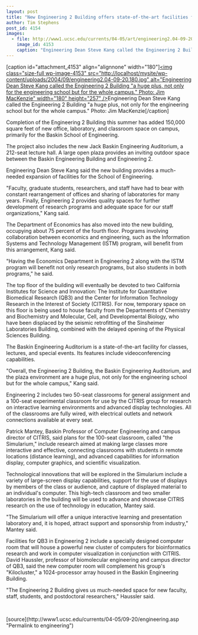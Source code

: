 ```yaml
---
layout: post
title: "New Engineering 2 Building offers state-of-the-art facilities for research and teaching"
author: Tim Stephens
post_id: 4154
images:
  - file: http://www1.ucsc.edu/currents/04-05/art/engineering2.04-09-20.180.jpg
    image_id: 4153
    caption: "Engineering Dean Steve Kang called the Engineering 2 Building 'a huge plus, not only for the engineering school but for the whole campus.' Photo: Jim MacKenzie"
---
```


[caption id="attachment_4153" align="alignnone" width="180"]<a href="http://localhost/mysite/wp-content/uploads/2004/09/engineering2.04-09-20.180.jpg"><img class="size-full wp-image-4153" src="http://localhost/mysite/wp-content/uploads/2004/09/engineering2.04-09-20.180.jpg" alt="Engineering Dean Steve Kang called the Engineering 2 Building "a huge plus, not only for the engineering school but for the whole campus." Photo: Jim MacKenzie" width="180" height="257" /></a>Engineering Dean Steve Kang called the Engineering 2 Building "a huge plus, not only for the engineering school but for the whole campus." Photo: Jim MacKenzie[/caption]
<a name="content" id="content"></a>
<p>
  Completion of the Engineering 2 Building this summer has added 150,000 square feet of new office, laboratory, and classroom space on campus, primarily for the Baskin School of Engineering.
</p>
<p>
  The project also includes the new Jack Baskin Engineering Auditorium, a 212-seat lecture hall. A large open plaza provides an inviting outdoor space between the Baskin Engineering Building and Engineering 2.
</p>
<p>
  Engineering Dean Steve Kang said the new building provides a much-needed expansion of facilities for the School of Engineering.
</p>
<p>
  "Faculty, graduate students, researchers, and staff have had to bear with constant rearrangement of offices and sharing of laboratories for many years. Finally, Engineering 2 provides quality spaces for further development of research programs and adequate space for our staff organizations," Kang said.
</p>
<p>
  The Department of Economics has also moved into the new building, occupying about 75 percent of the fourth floor. Programs involving collaboration between economics and engineering, such as the Information Systems and Technology Management (ISTM) program, will benefit from this arrangement, Kang said.
</p>
<p>
  "Having the Economics Department in Engineering 2 along with the ISTM program will benefit not only research programs, but also students in both programs," he said.
</p>
<p>
  The top floor of the building will eventually be devoted to two California Institutes for Science and Innovation: The Institute for Quantitative Biomedical Research (QB3) and the Center for Information Technology Research in the Interest of Society (CITRIS). For now, temporary space on this floor is being used to house faculty from the Departments of Chemistry and Biochemistry and Molecular, Cell, and Developmental Biology, who have been displaced by the seismic retrofitting of the Sinsheimer Laboratories Building, combined with the delayed opening of the Physical Sciences Building.
</p>
<p>
  The Baskin Engineering Auditorium is a state-of-the-art facility for classes, lectures, and special events. Its features include videoconferencing capabilities.
</p>
<p>
  "Overall, the Engineering 2 Building, the Baskin Engineering Auditorium, and the plaza environment are a huge plus, not only for the engineering school but for the whole campus," Kang said.
</p>
<p>
  Engineering 2 includes two 50-seat classrooms for general assignment and a 100-seat experimental classroom for use by the CITRIS group for research on interactive learning environments and advanced display technologies. All of the classrooms are fully wired, with electrical outlets and network connections available at every seat.
</p>
<p>
  Patrick Mantey, Baskin Professor of Computer Engineering and campus director of CITRIS, said plans for the 100-seat classroom, called "the Simularium," include research aimed at making large classes more interactive and effective, connecting classrooms with students in remote locations (distance learning), and advanced capabilities for information display, computer graphics, and scientific visualization.
</p>
<p>
  Technological innovations that will be explored in the Simularium include a variety of large-screen display capabilities, support for the use of displays by members of the class or audience, and capture of displayed material to an individual's computer. This high-tech classroom and two smaller laboratories in the building will be used to advance and showcase CITRIS research on the use of technology in education, Mantey said.
</p>
<p>
  "The Simularium will offer a unique interactive learning and presentation laboratory and, it is hoped, attract support and sponsorship from industry," Mantey said.
</p>
<p>
  Facilities for QB3 in Engineering 2 include a specially designed computer room that will house a powerful new cluster of computers for bioinformatics research and work in computer visualization in conjunction with CITRIS. David Haussler, professor of biomolecular engineering and campus director of QB3, said the new computer room will complement his group's "Kilocluster," a 1024-processor array housed in the Baskin Engineering Building.
</p>
<p>
  "The Engineering 2 Building gives us much-needed space for new faculty, staff, students, and postdoctoral researchers," Haussler said.
</p><br>
<form>

</form>
<p>

</p>
[source](http://www1.ucsc.edu/currents/04-05/09-20/engineering.asp "Permalink to engineering")
